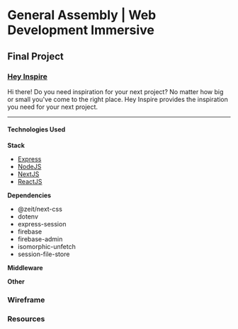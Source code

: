 # General Assembly | Web Development Immersive

## Final Project

### [Hey Inspire](https://hi.samwhindleton.com)

Hi there! Do you need inspiration for your next project? No matter how big or small you've come to the right place. Hey Inspire provides the inspiration you need for your next project.

---

#### Technologies Used

**Stack**

* [Express](https://expressjs.com/)  
* [NodeJS](https://nodejs.org/)  
* [NextJS](https://nextjs.org/)  
* [ReactJS](https://reactjs.org/)

**Dependencies**

* @zeit/next-css  
* dotenv  
* express-session  
* firebase  
* firebase-admin  
* isomorphic-unfetch  
* session-file-store  

**Middleware**

**Other**

### Wireframe

### Resources

